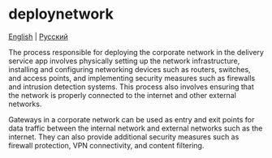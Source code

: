 # deploynetwork

[English](deploynetwork.md) | [Русский](deploynetwork.ru.md)

The process responsible for deploying the corporate network in the delivery service app involves physically setting up the network infrastructure, installing and configuring networking devices such as routers, switches, and access points, and implementing security measures such as firewalls and intrusion detection systems. This process also involves ensuring that the network is properly connected to the internet and other external networks.

Gateways in a corporate network can be used as entry and exit points for data traffic between the internal network and external networks such as the internet. They can also provide additional security measures such as firewall protection, VPN connectivity, and content filtering.
